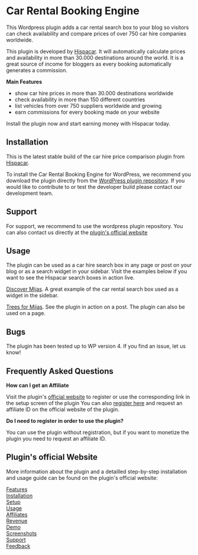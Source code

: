 <h1>
	Car Rental Booking Engine</h1>
<p>
	This Wordpress plugin adds a car rental search box to your blog so visitors can check availability and compare prices of over 750 car hire companies worldwide.</p>
<p>
	This plugin is developed by <a href="http://www.hispacar.com/">Hispacar</a>. It will automatically calculate prices and availability in more than 30.000 destinations around the world. It is a great source of income for bloggers as every booking automatically generates a commission.</p>
<p>
	<strong>Main Features</strong></p>
<ul>
	<li>show car hire prices in more than 30.000 destinations worldwide</li>
	<li>check availability in more than 150 different countries</li>
	<li>list vehicles from over 750 suppliers worldwide and growing</li>
	<li>earn commissions for every booking made on your website</li>
</ul></p>
<p>
	Install the plugin now and start earning money with Hispacar today.</p>
<h2>Installation</h2>
<p>
	This is the latest stable build of the car hire price comparison plugin from <a href="http://www.hispacar.com/">Hispacar</a>.</p>
<p>
	To install the Car Rental Booking Engine for WordPress, we recommend you download the plugin directly from the <a href="https://wordpress.org/plugins/car-rental-booking-engine-by-hispacar/">WordPress plugin repository</a>. If you would like to contribute to or test the developer build please contact our development team.</p>

<h2>
	Support</h2>
<p>
	For support, we recommend to use the wordpress plugin repository. You can also contact us directly at the <a href="http://www.hispacar.com/wordpress-plugins/search/en/">plugin's official website</a>
<h2>
	Usage</h2>
<p>
	The plugin can be used as a car hire search box in any page or post on your blog or as a search widget in your sidebar. Visit the examples below if you want to see the Hispacar search boxes in action live.</p>
<p>
	<a href="http://www.discovermijas.com/">Discover Mijas</a>. A great example of the car rental search box used as a widget in the sidebar.</p>
<p>
	<a href="http://www.treesformijas.org/en/blog/proud-sponsor/">Trees for Mijas</a>. See the plugin in action on a post. The plugin can also be used on a page.</p>
<h2>
	Bugs</h2>
<p>
	The plugin has been tested up to WP version 4. If you find an issue, let us know!</p>
<h2>
	Frequently Asked Questions</h2>
<p>
	<strong>How can I get an Affiliate</strong></p>
<p>
	Visit the plugin's <a href="http://www.hispacar.com/wordpress-plugins/search/en/">official website</a> to register or use the corresponding link in the setup screen of the plugin You can also <a href="http://www.hispacar.com/wordpress-plugins/search/en/register/">register here</a> and request an affiliate ID on the official website of the plugin.</p>
<p>
	<strong>Do I need to register in order to use the plugin?</strong></p>
<p>
	You can use the plugin without registration, but if you want to monetize the plugin you need to request an affiliate ID.</p>
<h2>
	Plugin's official Website</h2>
<p>
	More information about the plugin and a detailled step-by-step installation and usage guide can be found on the plugin's official website:</p>

<a href="http://www.hispacar.com/wordpress-plugins/search/en/#Features">Features</a>
<br/>
<a href="http://www.hispacar.com/wordpress-plugins/search/en/#Installation">Installation</a>
<br/>
<a href="http://www.hispacar.com/wordpress-plugins/search/en/">Setup</a>
<br/>
<a href="http://www.hispacar.com/wordpress-plugins/search/en/">Usage</a>
<br/>
<a href="http://www.hispacar.com/wordpress-plugins/search/en/#Affiliates">Affiliates</a>
<br/>
<a href="http://www.hispacar.com/wordpress-plugins/search/en/#Revenue">Revenue</a>
<br/>
<a href="http://www.hispacar.com/wordpress-plugins/search/en/#Demo">Demo</a>
<br/>
<a href="http://www.hispacar.com/wordpress-plugins/search/en/#Screenshots">Screenshots</a>
<br/>
<a href="http://www.hispacar.com/wordpress-plugins/search/en/#Support">Support</a>
<br/>
<a href="http://www.hispacar.com/wordpress-plugins/search/en/#Feedback">Feedback</a>

